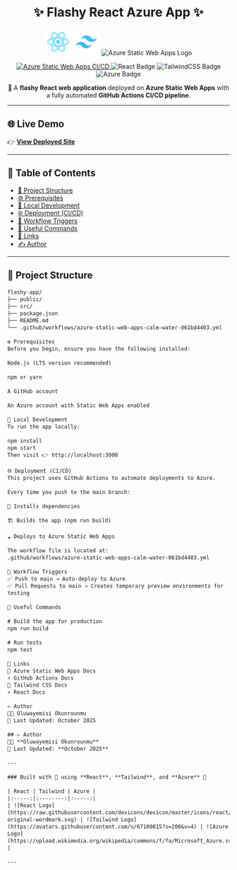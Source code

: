 <h1 align="center">✨ Flashy React Azure App ✨</h1>

<p align="center">
  <img src="https://raw.githubusercontent.com/github/explore/main/topics/react/react.png" width="60" alt="React Logo"/>
  <img src="https://raw.githubusercontent.com/github/explore/main/topics/tailwind/tailwind.png" width="60" alt="Tailwind Logo"/>
  <img src="https://learn.microsoft.com/en-us/azure/static-web-apps/media/index/staticwebapps.svg" width="60" alt="Azure Static Web Apps Logo"/>
</p>

<p align="center">
  <a href="https://github.com/Yemmmyc/flashy-react-azure/actions/workflows/azure-static-web-apps-calm-water-061bd4403.yml">
    <img src="https://github.com/Yemmmyc/flashy-react-azure/actions/workflows/azure-static-web-apps-calm-water-061bd4403.yml/badge.svg" alt="Azure Static Web Apps CI/CD" />
  </a>
  <img src="https://img.shields.io/badge/React-18-blue?logo=react" alt="React Badge" />
  <img src="https://img.shields.io/badge/TailwindCSS-3.4-blueviolet?logo=tailwind-css" alt="TailwindCSS Badge" />
  <img src="https://img.shields.io/badge/Deployed%20on-Azure-blue?logo=microsoftazure" alt="Azure Badge" />
</p>

<p align="center">
  🚀 A <strong>flashy React web application</strong> deployed on <strong>Azure Static Web Apps</strong> with a fully automated <strong>GitHub Actions CI/CD pipeline</strong>.
</p>

---

## 🌐 Live Demo

👉 **[View Deployed Site](https://calm-water-061bd4403.z01.azurefd.net)**

---

## 🧭 Table of Contents

- [📁 Project Structure](#-project-structure)
- [⚙️ Prerequisites](#️-prerequisites)
- [🧱 Local Development](#-local-development)
- [🌐 Deployment (CI/CD)](#-deployment-cicd)
- [🚦 Workflow Triggers](#-workflow-triggers)
- [🧪 Useful Commands](#-useful-commands)
- [🔗 Links](#-links)
- [✍️ Author](#️-author)

---

## 📁 Project Structure

```plaintext
flashy-app/
├── public/
├── src/
├── package.json
├── README.md
└── .github/workflows/azure-static-web-apps-calm-water-061bd4403.yml

⚙️ Prerequisites
Before you begin, ensure you have the following installed:

Node.js (LTS version recommended)

npm or yarn

A GitHub account

An Azure account with Static Web Apps enabled

🧱 Local Development
To run the app locally:

npm install
npm start
Then visit 👉 http://localhost:3000

🌐 Deployment (CI/CD)
This project uses GitHub Actions to automate deployments to Azure.

Every time you push to the main branch:

🧰 Installs dependencies

🏗️ Builds the app (npm run build)

☁️ Deploys to Azure Static Web Apps

The workflow file is located at:
.github/workflows/azure-static-web-apps-calm-water-061bd4403.yml

🚦 Workflow Triggers
✅ Push to main → Auto-deploy to Azure
✅ Pull Requests to main → Creates temporary preview environments for testing

🧪 Useful Commands

# Build the app for production
npm run build

# Run tests
npm test

🔗 Links
📘 Azure Static Web Apps Docs
⚡ GitHub Actions Docs
💅 Tailwind CSS Docs
⚛️ React Docs

✍️ Author
👩🏽 Oluwayemisi Okunrounmu
📅 Last Updated: October 2025

## ✍️ Author
👩🏽 **Oluwayemisi Okunrounmu**  
📅 Last Updated: **October 2025**

---

### Built with 💙 using **React**, **Tailwind**, and **Azure** 🚀

| React | Tailwind | Azure |
|:-----:|:--------:|:-----:|
| ![React Logo](https://raw.githubusercontent.com/devicons/devicon/master/icons/react/react-original-wordmark.svg) | ![Tailwind Logo](https://avatars.githubusercontent.com/u/67109815?s=200&v=4) | ![Azure Logo](https://upload.wikimedia.org/wikipedia/commons/f/fa/Microsoft_Azure.svg) |

---

